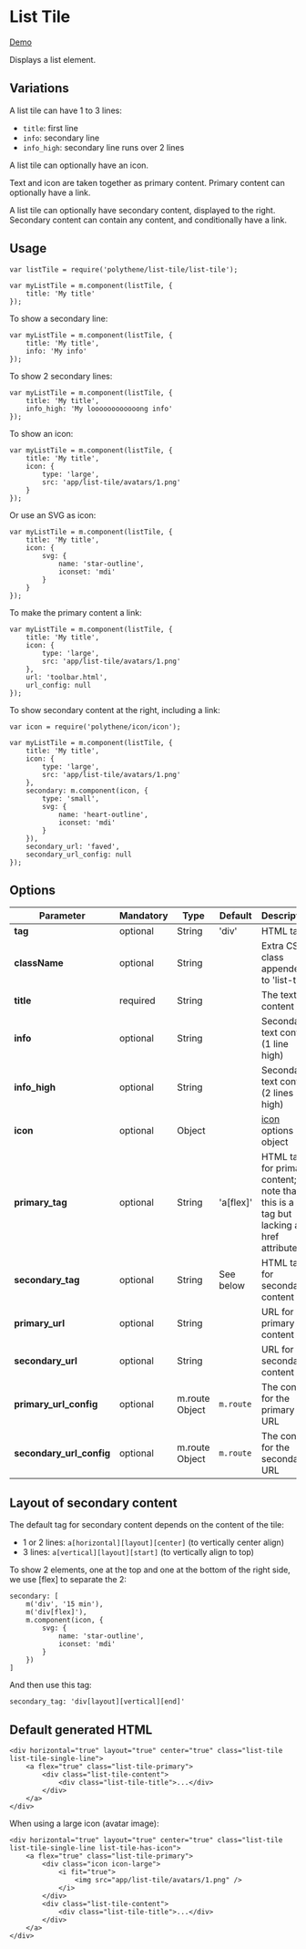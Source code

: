 # List Tile

<a class="btn-demo" href="http://arthurclemens.github.io/Polythene-Examples/list-tile.html">Demo</a>

Displays a list element.


## Variations

A list tile can have 1 to 3 lines:

* `title`: first line
* `info`: secondary line
* `info_high`: secondary line runs over 2 lines

A list tile can optionally have an icon.

Text and icon are taken together as primary content. Primary content can optionally have a link.

A list tile can optionally have secondary content, displayed to the right. Secondary content can contain any content, and conditionally have a link.


## Usage

	var listTile = require('polythene/list-tile/list-tile');

	var myListTile = m.component(listTile, {
		title: 'My title'
	});

To show a secondary line:

	var myListTile = m.component(listTile, {
		title: 'My title',
		info: 'My info'
	});

To show 2 secondary lines:

	var myListTile = m.component(listTile, {
		title: 'My title',
		info_high: 'My loooooooooooong info'
	});

To show an icon:

	var myListTile = m.component(listTile, {
		title: 'My title',
		icon: {
		    type: 'large',
		    src: 'app/list-tile/avatars/1.png'
		}
	});

Or use an SVG as icon:

	var myListTile = m.component(listTile, {
		title: 'My title',
		icon: {
            svg: {
                name: 'star-outline',
                iconset: 'mdi'
            }
        }
	});

To make the primary content a link:

	var myListTile = m.component(listTile, {
		title: 'My title',
		icon: {
		    type: 'large',
		    src: 'app/list-tile/avatars/1.png'
		},
		url: 'toolbar.html',
		url_config: null
	});

To show secondary content at the right, including a link:

	var icon = require('polythene/icon/icon');

	var myListTile = m.component(listTile, {
		title: 'My title',
		icon: {
		    type: 'large',
		    src: 'app/list-tile/avatars/1.png'
		},
		secondary: m.component(icon, {
            type: 'small',
            svg: {
                name: 'heart-outline',
                iconset: 'mdi'
            }
        }),
        secondary_url: 'faved',
        secondary_url_config: null
	});
                            


## Options

| **Parameter** |  **Mandatory** | **Type** | **Default** | **Description** |
| ------------- | -------------- | -------- | ----------- | --------------- |
| **tag** | optional | String | 'div' | HTML tag |
| **className** | optional | String |  | Extra CSS class appended to 'list-tile' |
| **title** | required | String | | The text content |
| **info** | optional | String | | Secondary text content (1 line high) |
| **info_high** | optional | String | | Secondary text content (2 lines high) |
| **icon** | optional | Object |  | [icon](#icon) options object |
| **primary_tag** | optional | String | 'a[flex]' | HTML tag for primary content; note that this is a link tag but lacking a href attribute |
| **secondary_tag** | optional | String | See below | HTML tag for secondary content |
| **primary_url** | optional | String | | URL for primary content |
| **secondary_url** | optional | String | | URL for secondary content |
| **primary_url_config** | optional | m.route Object | `m.route` | The config for the primary URL |
| **secondary_url_config** | optional | m.route Object | `m.route` | The config for the secondary URL |


## Layout of secondary content

The default tag for secondary content depends on the content of the tile:

* 1 or 2 lines: `a[horizontal][layout][center]` (to vertically center align)
* 3 lines: `a[vertical][layout][start]` (to vertically align to top)

To show 2 elements, one at the top and one at the bottom of the right side, we use [flex] to separate the 2:

	secondary: [
	    m('div', '15 min'),
	    m('div[flex]'),
	    m.component(icon, {
	        svg: {
	            name: 'star-outline',
	            iconset: 'mdi'
	        }
	    })
	]

And then use this tag:

	secondary_tag: 'div[layout][vertical][end]'


## Default generated HTML

	<div horizontal="true" layout="true" center="true" class="list-tile list-tile-single-line">
	    <a flex="true" class="list-tile-primary">
	        <div class="list-tile-content">
	            <div class="list-tile-title">...</div>
	        </div>
	    </a>
	</div>

When using a large icon (avatar image):

	<div horizontal="true" layout="true" center="true" class="list-tile list-tile-single-line list-tile-has-icon">
	    <a flex="true" class="list-tile-primary">
	        <div class="icon icon-large">
	            <i fit="true">
	                <img src="app/list-tile/avatars/1.png" />
                </i>
            </div>
            <div class="list-tile-content">
                <div class="list-tile-title">...</div>
            </div>
        </a>
    </div>

